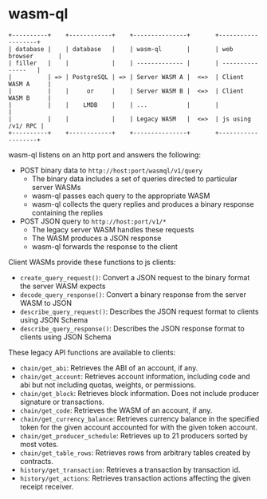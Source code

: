 # wasm-ql

```
+----------+    +------------+    +---------------+       +-------------------+
| database |    | database   |    | wasm-ql       |       | web browser       |
| filler   |    |            |    | ------------- |       | ---------------   |
|          | => | PostgreSQL | => | Server WASM A |  <=>  | Client WASM A     |
|          |    |     or     |    | Server WASM B |  <=>  | Client WASM B     |
|          |    |    LMDB    |    | ...           |       |                   |
|          |    |            |    | Legacy WASM   |  <=>  | js using /v1/ RPC |
+----------+    +------------+    +---------------+       +-------------------+
```

wasm-ql listens on an http port and answers the following:
* POST binary data to `http://host:port/wasmql/v1/query`
  * The binary data includes a set of queries directed to particular server WASMs
  * wasm-ql passes each query to the appropriate WASM
  * wasm-ql collects the query replies and produces a binary response containing the replies
* POST JSON query to `http://host:port/v1/*`
  * The legacy server WASM handles these requests
  * The WASM produces a JSON response
  * wasm-ql forwards the response to the client

Client WASMs provide these functions to js clients:
* `create_query_request()`: Convert a JSON request to the binary format the server WASM expects
* `decode_query_response()`: Convert a binary response from the server WASM to JSON
* `describe_query_request()`: Describes the JSON request format to clients using JSON Schema
* `describe_query_response()`: Describes the JSON response format to clients using JSON Schema

These legacy API functions are available to clients:
* `chain/get_abi`: Retrieves the ABI of an account, if any.
* `chain/get_account`: Retrieves account information, including code and abi but not including
  quotas, weights, or permissions.
* `chain/get_block`: Retrieves block information. Does not include producer signature or transactions.
* `chain/get_code`: Retrieves the WASM of an account, if any.
* `chain/get_currency_balance`: Retrieves currency balance in the specified token for the given account
  accounted for with the given token account.
* `chain/get_producer_schedule`: Retrieves up to 21 producers sorted by most votes.
* `chain/get_table_rows`: Retrieves rows from arbitrary tables created by contracts.
* `history/get_transaction`: Retrieves a transaction by transaction id.
* `history/get_actions`: Retrieves transaction actions affecting the given receipt receiver.

